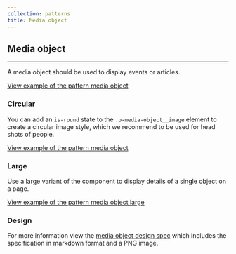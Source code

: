 ```yaml
---
collection: patterns
title: Media object
---
```


## Media object

<hr>

A media object should be used to display events or articles.

<a href="https://canonical-web-and-design.github.io/vanilla-framework/examples/patterns/media-object/media-object/"
  class="js-example">
View example of the pattern media object
</a>

### Circular

You can add an `is-round` state to the `.p-media-object__image` element to create a circular image style, which we recommend to be used for head shots of people.

<a href="https://canonical-web-and-design.github.io/vanilla-framework/examples/patterns/media-object/media-object-circ-img/"
  class="js-example">
View example of the pattern media object
</a>

### Large

Use a large variant of the component to display details of a single object on a page.

<a href="https://canonical-web-and-design.github.io/vanilla-framework/examples/patterns/media-object/media-object-large/"
  class="js-example">
View example of the pattern media object large
</a>

### Design

For more information view the [media object design spec](https://github.com/ubuntudesign/vanilla-design/tree/master/Media%20object) which includes the specification in markdown format and a PNG image.
